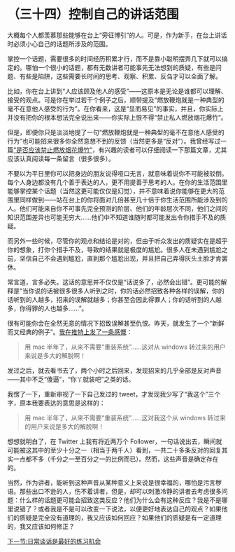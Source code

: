 （三十四）控制自己的讲话范围 
============================

大概每个人都羡慕那些能够在台上“旁征博引”的人。可是，作为新手，在台上讲话时必须小心自己的话题所涉及的范围。

掌控一个话题，需要很多的时间经历积累才行，而不是靠小聪明摆弄几下就可以搞定的。哪怕一个很小的话题，都有无数讲者可能事先无法想到的质疑，有些是问题、有些是陷阱，这些需要长时间的思考、观察、积累、反刍才可以全面了解。

比如，你在台上讲到“人应该顾及他人的感受”——这原本是无论是谁都可以理解、接受的观点。可是你在举过若干个例子之后，顺带提及“燃放鞭炮就是一种典型的毫不在意他人感受的行为”。在你看来，这是“显而易见”的事实，并且，你实际上并没有把你的根本想法完全说出来——你实际上恨不得“禁止私人燃放烟花爆竹”。

但是，即便你只是淡淡地提了一句“燃放鞭炮就是一种典型的毫不在意他人感受的行为”也可能招来很多你全然意想不到的反馈（当然更多是“反对”）。我曾经写过一篇[“是否应该禁止燃放烟花爆竹”](http://web.archive.org/web/20111112135543/http://www.lixiaolai.com/archives/5542.html)，有兴趣的读者可以仔细阅读一下那篇文章，尤其应该认真阅读每一条留言（很多很多）。

不要以为平日里你可以把身边的朋友说得哑口无言，就意味着说你不可能被驳倒。每个人身边都没有几个善于表达的人，更不用提善于思考的人。在你的生活范围里能够掌控某个话题（当然这更可能仅仅是幻觉），并不意味着说你能够在更大的范围里同样做到——站在台上的你将面对几倍甚至几十倍于你生活范围所能涉及到的人。他们可能来自你不可事先完全预测的阶层、他们的年龄层次不同，他们之间的知识范围差异也可能无穷大……他们中不知道谁随时都可能发出令你措手不及的质疑。

而另外一些时候，尽管你的观点和结论是对的，但由于听众发出的质疑实在是超乎你的想象，打你个措手不及，导致的结果就是极度的尴尬。很多人在未遇到尴尬之前，坚信自己不会遇到尴尬，直到那个尴尬出现，并且把自己弄得灰头土脸才肯罢休。

常言道，言多必失。这话的意思并不仅仅是“话说多了，必然会出错”。更可能的解释是“当你说的话被很多很多人听到之时，你的话必然招致各种各样的误解，你的话听到的人越多，招来的误解就越多；你甚至会因此得罪人；你的话听到的人越多，你得罪的人也越多……”。

很有可能你会在全然无意的情况下招致误解甚至仇恨。昨天，就发生了一个“新鲜而又经典的例子”。[我在推特上发了一条感慨](https://twitter.com/xiaolai/status/21153890044)：

> 用 mac 半年了，从来不需要“重装系统”……这对从 windows 转过来的用户来说是多大的解脱啊！

发过之后，就去看书去了，两个小时之后回来，发现招来的几乎全部是反对声音——其中不乏“傻逼”，“你丫就装吧”之类的话。

我愣了一下，重新审视了一下自己发过的 tweet，才发现我少写了“我这个”三个字，原本我要表达的意思是这样的：

> 用 mac 半年了，从来不需要“重装系统”……这对我这个从 windows 转过来的用户来说是多大的解脱啊！

想想就明白了，在 Twitter 上我有将近两万个 Follower，一句话说出去，瞬间就可能被这其中的至少十分之一（相当于两千人）看到，一共二十多条反对的回复其实一点都不多（千分之一至百分之一的比例而已）。然而，这些声音是确定存在的。

当然，作为讲者，能听到这种声音从某种意义上来说是很幸福的，哪怕是污言秽语。那些出口不逊的人，伤不着讲者，但是，却可以刺激冷静的讲者去考虑很多问题：什么样的话题更可能会招致这类反应？他们为什么会有这种反应？我是不是哪里说错了？或者我是不是可以改变一下说法，以便更好地表达自己的观点？如果他们的质疑是完全没有道理的，我又应该如何回应？如果他们的质疑是有一定道理的，我又应该如何修正？

[下一节:日常谈话是最好的练习机会](ch35.md)